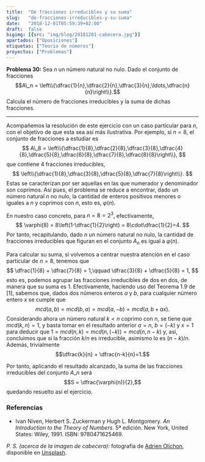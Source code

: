 ```yaml
---
title:  "De fracciones irreducibles y su suma"
slug:   "de-fracciones-irreducibles-y-su-suma"
date:   "2018-12-01T05:59:39+02:00"
draft:  false
bigimg: [{src: "img/blog/20181201-cabecera.jpg"}]
apartados: ["Oposiciones"]
etiquetas: ["Teoría de números"]
proyectos: ["Problemas"]
---
```


**Problema 30:** Sea $n$ un número natural no nulo. Dado el conjunto de fracciones $$A\_n = \left\\{\dfrac{1}{n},\dfrac{2}{n},\dfrac{3}{n},\ldots,\dfrac{n}{n}\right\\}.$$ Calcula el número de fracciones irreducibles y la suma de dichas fracciones.

<!--more-->

***

Acompañemos la resolución de este ejercicio con un caso particular para $n$, con el objetivo de que esta sea así más ilustrativa. Por ejemplo, si $n=8$, el conjunto de fracciones a estudiar es
$$
A\_8 = \left\\{\dfrac{1}{8},\dfrac{2}{8},\dfrac{3}{8},\dfrac{4}{8},\dfrac{5}{8},\dfrac{6}{8},\dfrac{7}{8},\dfrac{8}{8}\right\\},
$$
que contiene $4$ fracciones irreducibles,
$$
\left\\{\dfrac{1}{8},\dfrac{3}{8},\dfrac{5}{8},\dfrac{7}{8}\right\\}.
$$
Estas se caracterizan por ser aquellas en las que numerador y denominador son coprimos. Así pues, el problema se reduce a encontrar, dado un número natural $n$ no nulo, la cantidad de enteros positivos menores o iguales a $n$ y coprimos con $n$, esto es, $\varphi(n)$. 

En nuestro caso concreto, para $n=8=2^3$, efectivamente,
$$
\varphi(8) = 8\left(1-\dfrac{1}{2}\right) = 8\cdot\dfrac{1}{2}=4.
$$
Por tanto, recapitulando, dado $n$ un número natural no nulo, la cantidad de fracciones irreducibles que figuran en el conjunto $A_n$ es igual a $\varphi(n)$.

Para calcular su suma, si volvemos a centrar nuestra atención en el caso particular de $n=8$, tenemos que
$$
\dfrac{1}{8} + \dfrac{7}{8} = 1,\qquad \dfrac{3}{8} + \dfrac{5}{8} = 1,
$$
esto es, podemos agrupar las fracciones irreducibles de dos en dos, de manera que su suma es $1$. Efectivamente, haciendo uso del Teorema 1.9 de [1], sabemos que, dados dos números enteros $a$ y $b$, para cualquier número entero $x$ se cumple que
$$
mcd(a,b) = mcd(b,a) = mcd(a,-b) = mcd(a,b+ax).
$$
Considerando ahora un número natural $k<n$ coprimo con $n$, se tiene que $mcd(k,n)=1$, y basta tomar en el resultado anterior $a=n$, $b=(-k)$ y $x=1$ para deducir que $1 = mcd(n,k) = mcd(n,(-k))= mcd(n,n-k)$ y, así, concluimos que si la fracción $k/n$ es irreducible, asimismo lo es $(n-k)/n$. Además, trivialmente $$\dfrac{k}{n} + \dfrac{n-k}{n}=1.$$  

Por tanto, aplicando el resultado alcanzado, la suma de las fracciones irreducibles del conjunto $A\_n$ será $$S = \dfrac{\varphi(n)}{2},$$ quedando resuelto así el ejercicio.

### Referencias

- Ivan Niven, Herbert S. Zuckerman y Hugh L. Montgomery. *An Introduction to the Theory of Numbers*. 5ª edición. New York, United States: Wiley, 1991. ISBN: 9780471625469.

*P. S. (acerca de la imagen de cabecera):* fotografía de [Adrien Olichon](https://unsplash.com/@adrienolichon), disponible en [Unsplash](https://unsplash.com/photos/wI96vLftzkE).